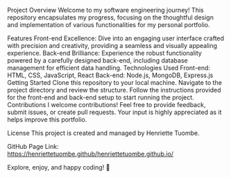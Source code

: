 Project Overview
Welcome to my software engineering journey! This repository encapsulates my progress, focusing on the thoughtful design and implementation of various functionalities for my personal portfolio.

Features
Front-end Excellence: Dive into an engaging user interface crafted with precision and creativity, providing a seamless and visually appealing experience.
Back-end Brilliance: Experience the robust functionality powered by a carefully designed back-end, including database management for efficient data handling.
Technologies Used
Front-end: HTML, CSS, JavaScript, React
Back-end: Node.js, MongoDB, Express.js
Getting Started
Clone this repository to your local machine.
Navigate to the project directory and review the structure.
Follow the instructions provided for the front-end and back-end setup to start running the project.
Contributions
I welcome contributions! Feel free to provide feedback, submit issues, or create pull requests. Your input is highly appreciated as it helps improve this portfolio.

License
This project is created and managed by Henriette Tuombe.

GitHub Page Link: https://henriettetuombe.github/henriettetuombe.github.io/

Explore, enjoy, and happy coding! 🚀






